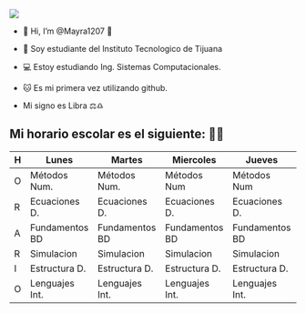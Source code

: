![](https://images.cooltext.com/5549110.png)


- 👋 Hi, I’m @Mayra1207 🌼
 
- 👀 Soy estudiante del Instituto Tecnologico de Tijuana

- 💻 Estoy estudiando Ing. Sistemas Computacionales.

- 🐱 Es mi primera vez utilizando github.

- Mi signo es Libra ⚖♎

Mi horario escolar es el siguiente: 📆📅
 -----------------------------------------------------------------------------------
| H | Lunes         | Martes        | Miercoles     | Jueves        | Viernes       |
|---|---------------|---------------|---------------|---------------|---------------|
| O | Métodos Num.  | Métodos Num.  | Métodos Num   | Métodos Num   | Libre         |
| R | Ecuaciones D. | Ecuaciones D. | Ecuaciones D. | Ecuaciones D. | Ecuaciones D. |
| A | Fundamentos BD| Fundamentos BD| Fundamentos BD| Fundamentos BD| Fundamentos BD|
| R | Simulacion    | Simulacion    | Simulacion    | Simulacion    | Simulacion    |
| I | Estructura D. | Estructura D. | Estructura D. | Estructura D. | Estructura D. |
| O | Lenguajes Int.| Lenguajes Int.| Lenguajes Int.| Lenguajes Int.| Libre         |


<!---
Mayra1207/Mayra1207 is a ✨ special ✨ repository because its `README.md` (this file) appears on your GitHub profile.
You can click the Preview link to take a look at your changes.
--->
